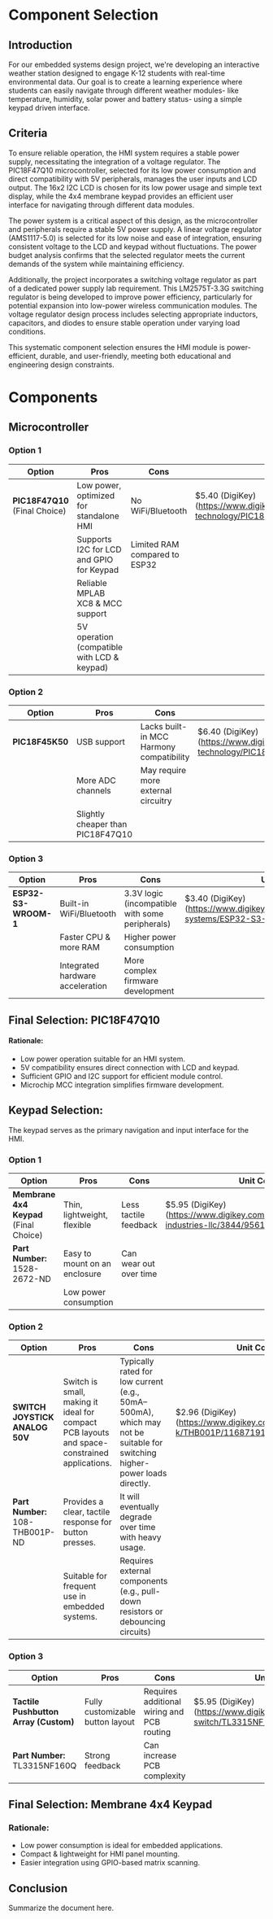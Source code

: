 # Component Selection

## Introduction
For our embedded systems design project, we're developing an interactive weather station designed to engage K-12 students with real-time environmental data. Our goal is to create a learning experience where students can easily navigate through different weather modules- like temperature, humidity, solar power and battery status- using a simple keypad driven interface.

## Criteria

To ensure reliable operation, the HMI system requires a stable power supply, necessitating the integration of a voltage regulator. The PIC18F47Q10 microcontroller, selected for its low power consumption and direct compatibility with 5V peripherals, manages the user inputs and LCD output. The 16x2 I2C LCD is chosen for its low power usage and simple text display, while the 4x4 membrane keypad provides an efficient user interface for navigating through different data modules.  

The power system is a critical aspect of this design, as the microcontroller and peripherals require a stable 5V power supply. A linear voltage regulator (AMS1117-5.0) is selected for its low noise and ease of integration, ensuring consistent voltage to the LCD and keypad without fluctuations. The power budget analysis confirms that the selected regulator meets the current demands of the system while maintaining efficiency​.  

Additionally, the project incorporates a switching voltage regulator as part of a dedicated power supply lab requirement. This LM2575T-3.3G switching regulator is being developed to improve power efficiency, particularly for potential expansion into low-power wireless communication modules. The voltage regulator design process includes selecting appropriate inductors, capacitors, and diodes to ensure stable operation under varying load conditions​.

This systematic component selection ensures the HMI module is power-efficient, durable, and user-friendly, meeting both educational and engineering design constraints.
# Components
## Microcontroller
### Option 1
| **Option** | **Pros** | **Cons** | **Unit Cost & Link** |
| --- | --- | --- | --- |
| **PIC18F47Q10** (Final Choice)  | Low power, optimized for standalone HMI  |No WiFi/Bluetooth | $5.40 (DigiKey)(https://www.digikey.com/en/products/detail/microchip-technology/PIC18F47Q10-I-P/10187785)
| |  Supports I2C for LCD and GPIO for Keypad |Limited RAM compared to ESP32
| | Reliable MPLAB XC8 & MCC support  |
| | 5V operation (compatible with LCD & keypad)|

### Option 2
| **Option** | **Pros** | **Cons** | **Unit Cost & Link** |
| --- | --- | --- | --- |
| **PIC18F45K50**   | USB support  |Lacks built-in MCC Harmony compatibility | $6.40 (DigiKey)(https://www.digikey.com/en/products/detail/microchip-technology/PIC18F45K50-I-PT/3671506)
| |   More ADC channels   |May require more external circuitry
| | Slightly cheaper than PIC18F47Q10  |

### Option 3
| **Option** | **Pros** | **Cons** | **Unit Cost & Link** |
| --- | --- | --- | --- |
|    **ESP32-S3-WROOM-1**   | Built-in WiFi/Bluetooth  |3.3V logic (incompatible with some peripherals) | $3.40 (DigiKey)(https://www.digikey.com/en/products/detail/espressif-systems/ESP32-S3-WROOM-1-N8/15200089)
| |   Faster CPU & more RAM   |Higher power consumption
| | Integrated hardware acceleration  | More complex firmware development

## Final Selection: PIC18F47Q10
#### Rationale:

- Low power operation suitable for an HMI system.
- 5V compatibility ensures direct connection with LCD and keypad.
- Sufficient GPIO and I2C support for efficient module control.
- Microchip MCC integration simplifies firmware development.

## Keypad Selection:
The keypad serves as the primary navigation and input interface for the HMI.
### Option 1
| **Option** | **Pros** | **Cons** | **Unit Cost & Link** |
| --- | --- | --- | --- |
| **Membrane 4x4 Keypad** (Final Choice)  | Thin, lightweight, flexible  |Less tactile feedback | $5.95 (DigiKey)(https://www.digikey.com/en/products/detail/adafruit-industries-llc/3844/9561536)
|**Part Number:** 1528-2672-ND |  Easy to mount on an enclosure |Can wear out over time
| | Low power consumption  |

### Option 2
| **Option** | **Pros** | **Cons** | **Unit Cost & Link** |
| --- | --- | --- | --- |
| **SWITCH JOYSTICK ANALOG 50V**   | Switch is small, making it ideal for compact PCB layouts and space-constrained applications.  |Typically rated for low current (e.g., 50mA–500mA), which may not be suitable for switching higher-power loads directly.  | $2.96 (DigiKey)(https://www.digikey.com/en/products/detail/c-k/THB001P/11687191)
|**Part Number:** 108-THB001P-ND |  Provides a clear, tactile response for button presses. |It will eventually degrade over time with heavy usage.
| | Suitable for frequent use in embedded systems.  | Requires external components (e.g., pull-down resistors or debouncing circuits) 

### Option 3
| **Option** | **Pros** | **Cons** | **Unit Cost & Link** |
| --- | --- | --- | --- |
| **Tactile Pushbutton Array (Custom)**   | Fully customizable button layout  |Requires additional wiring and PCB routing | $5.95 (DigiKey)(https://www.digikey.com/en/products/detail/e-switch/TL3315NF160Q/1870395)
|**Part Number:** TL3315NF160Q |  Strong feedback |Can increase PCB complexity

## Final Selection: Membrane 4x4 Keypad
### Rationale:

- Low power consumption is ideal for embedded applications.
- Compact & lightweight for HMI panel mounting.
- Easier integration using GPIO-based matrix scanning.

## Conclusion
Summarize the document here.
```


